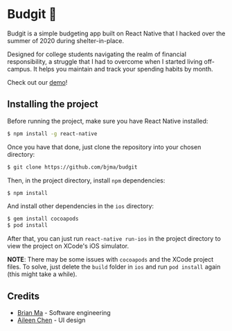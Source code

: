# Budgit :money_with_wings:
Budgit is a simple budgeting app built on React Native that I hacked over the summer of 2020 during shelter-in-place. 

Designed for college students navigating the realm of financial responsibility, a struggle that I had to overcome when I started living off-campus. It helps you maintain and track your spending habits by month.

Check out our [demo](https://xd.adobe.com/view/e4ef6ceb-0420-4a1c-7d9c-957d2709068e-92de/?fullscreen&hints=off)!

## Installing the project
Before running the project, make sure you have React Native installed:

``` bash
$ npm install -g react-native
```

Once you have that done, just clone the repository into your chosen directory:

``` bash
$ git clone https://github.com/bjma/budgit
```

Then, in the project directory, install `npm` dependencies:

``` bash
$ npm install
```

And install other dependencies in the `ios` directory:

``` bash
$ gem install cocoapods
$ pod install
```

After that, you can just run `react-native run-ios` in the project directory to view the project on XCode's iOS simulator.

**NOTE**: There may be some issues with `cocoapods` and the XCode project files. To solve, just delete the `build` folder in `ios` and run `pod install` again (this might take a while).

## Credits
* [Brian Ma](https://www.linkedin.com/in/brian-j-ma/) - Software engineering
* [Aileen Chen](https://www.linkedin.com/in/aileenschen/) - UI design
